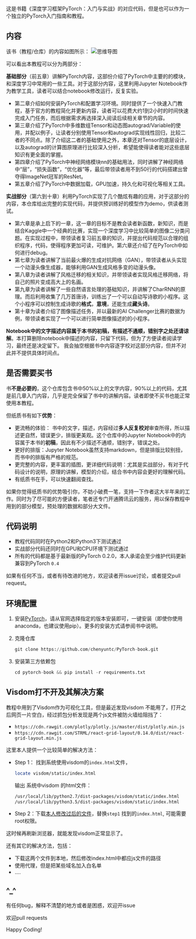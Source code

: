 这是书籍《深度学习框架PyTorch：入门与实战》的对应代码，但是也可以作为一个独立的PyTorch入门指南和教程。


## 内容

该书（教程/仓库）的内容如图所示：
![思维导图](http://7zh43r.com2.z0.glb.clouddn.com/del/mindmap.png)

可以看出本教程可以分为两部分：

**基础部分**（前五章）讲解PyTorch内容，这部份介绍了PyTorch中主要的的模块，和深度学习中常用的一些工具。对于这部分内容，这里利用Jupyter Notebook作为教学工具，读者可以结合notebook修改运行，反复实验。

- 第二章介绍如何安装PyTorch和配置学习环境。同时提供了一个快速入门教程，基于官方的教程简化并更新内容，读者可以花费大约1到2小时的时间快速完成入门任务，而后根据需求再选择深入阅读后续相关章节的内容。
- 第三章介绍了PyTorch中多维数组Tensor和动态图autograd/Variable的使用，并配以例子，让读者分别使用Tensor和autograd实现线性回归，比较二者的不同点。除了介绍这二者的基础使用之外，本章还对Tensor的底层设计，以及autograd的计算图原理进行比较深入分析，希望能使得读者能对这些底层知识有更全面的掌握。
- 第四章介绍了PyTorch中神经网络模块nn的基础用法，同时讲解了神经网络中“层”，“损失函数”，“优化器”等，最后带领读者用不到50行的代码搭建出曾夺得ImageNet冠军的ResNet。
- 第五章介绍了PyTorch中数据加载，GPU加速，持久化和可视化等相关工具。

**实战部分**（第六到十章）利用PyTorch实现了几个酷炫有趣的应用，对于这部分的内容，本仓库给出完整的实现代码，并提供预训练好的模型作为demo，供读者测试。

- 第六章是承上启下的一章，这一章的目标不是教会读者新函数，新知识，而是结合Kaggle中一个经典的比赛，实现一个深度学习中比较简单的图像二分类问题。在实现过程中，带领读者复习前五章的知识，并提出代码规范以合理的组织程序，代码，使得程序更加可读，可维护。第六章还介绍了在PyTorch中如何进行debug。
- 第七章为读者讲解了当前最火爆的生成对抗网络（GAN），带领读者从头实现一个动漫头像生成器，能够利用GAN生成风格多变的动漫头像。
- 第八章为读者讲解了风格迁移的相关知识，并带领读者实现风格迁移网络，将自己的照片变成高大上的名画。
- 第九章为读者讲解了一些自然语言处理的基础知识，并讲解了CharRNN的原理。而后利用收集了几万首唐诗，训练出了一个可以自动写诗歌的小程序。这个小程序可以控制生成诗歌的**格式**，**意境**，还能生成**藏头诗**。
- 第十章为读者介绍了图像描述任务，并以最新的AI Challenger比赛的数据为例，带领读者实现了一个可以进行简单图像描述的的小程序。


 **Notebook中的文字描述内容属于本书的初稿，有描述不通顺，错别字之处还请谅解**。本打算删除notebook中描述的内容，只留下代码，但为了方便读者阅读学习，最终还是决定留下。 我会抽空根据书中内容逐字校对这部分内容，但并不对此并不提供具体时间点。

## 是否需要买书

书**不是必要的**，这个仓库包含书中50%以上的文字内容，90%以上的代码，尤其是前几章入门内容，几乎是完全保留了书中的讲解内容。读者即使不买书也能正常使用本教程。

但纸质书有如下**优势**：

- 更流畅的体验： 书中的文字，描述，内容经过**多人反复校对**审查所得，所以描述更自然，错误更少，排版更美观。这个仓库中的Jupyter Notebook中的内容属于本书的**初稿**，因此有不少描述不通顺，错别字，错误之处。
- 更好的排版：Jupyter Notebook虽然支持markdown，但是排版比较别扭，而书中的排版有严格的规范。
- 更完整的内容，更丰富的插图，更详细代码说明：尤其是实战部分，有对于代码设计的说明，原理的讲解，模型的介绍，结合书中内容会更好的理解代码。
- 有纸质书在手，可以快速翻阅查找。

如果你觉得纸质书的优势吸引你，不妨小破费一笔，支持一下作者这大半年来的工作。同时为了尽可能的方便读者，笔者还专门开通腾讯云的服务，用以保存教程中用到的部分模型，预处理的数据和部分大文件。

## 代码说明

- 教程代码同时在Python2和Python3下测试通过
- 实战部分代码还同时在GPU和CPU环境下测试通过
- 所有的代码都是基于最新版的PyTorch 0.2.0，本人承诺会至少维护代码更新兼容到PyTorch `0.4`

如果有任何不当，或者有待改进的地方，欢迎读者开issue讨论，或者提交pull request。

## 环境配置

1. 安装[PyTorch](http://pytorch.org)，请从官网选择指定的版本安装即可，一键安装（即使你使用anaconda，也建议使用pip）。更多的安装方式请参阅书中说明。

2. 克隆仓库

   ```python
   git clone https://github.com/chenyuntc/PyTorch-book.git
   ```

3. 安装第三方依赖包

   ```python
   cd pytorch-book && pip install -r requirements.txt
   ```

## Visdom打不开及其解决方案

教程中用到了Visdom作为可视化工具，但是最近发现visdom 不能用了，打开之后网页一片空白，经过抓包分析发现是两个js文件被防火墙给阻挡了：

- `https://cdn.rawgit.com/plotly/plotly.js/master/dist/plotly.min.js`
- `https://cdn.rawgit.com/STRML/react-grid-layout/0.14.0/dist/react-grid-layout.min.js`

这里本人提供一个比较简单的解决方法：
- Step 1： 找到系统使用visdom的`index.html`文件，

  ```Bash
  locate visdom/static/index.html
  ```

  输出 系统中visdom 的html文件：

  ```Bash
  /usr/local/lib/python2.7/dist-packages/visdom/static/index.html
  /usr/local/lib/python3.5/dist-packages/visdom/static/index.html
  ```

- Step 2：下载[本人修改过后的文件](http://pytorch-1252820389.cosbj.myqcloud.com/visdom/index.html)，替换`step1` 找到的`index.html`, 可能需要root权限。

这时候再刷新浏览器，就能发现visdom正常显示了。

还有其它的解决方法，包括：
- 下载这两个文件到本地，然后修改index.html中都应js文件的路径
- 使用代理，但是把某些域名加入白名单
- ....


## ^_^

有任何bug，解释不清楚的地方或者是困惑，欢迎开issue

欢迎pull requests

Happy Coding!

